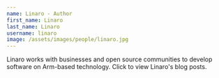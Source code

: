 ```yaml
---
name: Linaro - Author
first_name: Linaro
last_name: Linaro
username: linaro
image: /assets/images/people/linaro.jpg
---
```

Linaro works with businesses and open source communities to develop software on Arm-based technology. Click to view Linaro's blog posts.